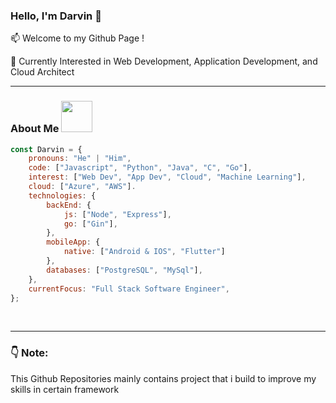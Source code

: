 ### Hello, I'm Darvin 👋

📫 Welcome to my Github Page ! 

💼 Currently Interested in Web Development, Application Development, and Cloud Architect

<!-- ---
<h3>Platform</h3>
<p>
<img alt="React" src="https://img.shields.io/badge/-React-45b8d8?style=flat-square&logo=react&logoColor=white" />
<img alt="git" src="https://img.shields.io/badge/-Git-F05032?style=flat-square&logo=git&logoColor=white" />
<img alt="npm" src="https://img.shields.io/badge/-NPM-CB3837?style=flat-square&logo=npm&logoColor=white" />
<img alt="html5" src="https://img.shields.io/badge/-HTML5-E34F26?style=flat-square&logo=html5&logoColor=white" />
<img alt="Nodejs" src="https://img.shields.io/badge/-Nodejs-43853d?style=flat-square&logo=Node.js&logoColor=white" />


</p> -->

---
### About Me   <img src="https://media.giphy.com/media/VgCDAzcKvsR6OM0uWg/giphy.gif" width="50">

```javascript
const Darvin = {
    pronouns: "He" | "Him",
    code: ["Javascript", "Python", "Java", "C", "Go"],
    interest: ["Web Dev", "App Dev", "Cloud", "Machine Learning"],
    cloud: ["Azure", "AWS"].
    technologies: {
        backEnd: {
            js: ["Node", "Express"],
            go: ["Gin"],
        },
        mobileApp: {
            native: ["Android & IOS", "Flutter"]
        },
        databases: ["PostgreSQL", "MySql"],
    },
    currentFocus: "Full Stack Software Engineer",
};
```
<br>

---
### 👇 Note: 
This Github Repositories mainly contains project that i build to improve my skills in certain framework 

<!--
**dadarvin/dadarvin** is a ✨ _special_ ✨ repository because its `README.md` (this file) appears on your GitHub profile.

Here are some ideas to get you started:

- 🔭 I’m currently working on ...
- 🌱 I’m currently learning ...
- 👯 I’m looking to collaborate on ...
- 🤔 I’m looking for help with ...
- 💬 Ask me about ...
- 📫 How to reach me: ...
- 😄 Pronouns: ...
- ⚡ Fun fact: ...
-->
